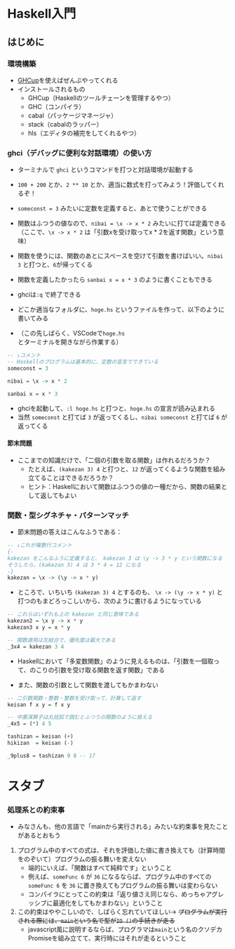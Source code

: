 # Haskell入門

## はじめに
### 環境構築
- [GHCup](https://www.haskell.org/ghcup/)を使えばぜんぶやってくれる
- インストールされるもの
  - GHCup（Haskellのツールチェーンを管理するやつ）
  - GHC（コンパイラ）
  - cabal（パッケージマネージャ）
  - stack（cabalのラッパー）
  - hls（エディタの補完をしてくれるやつ）

### ghci（デバッグに便利な対話環境）の使い方
- ターミナルで `ghci` というコマンドを打つと対話環境が起動する
- `100 + 200` とか、`2 ** 10` とか、適当に数式を打ってみよう！評価してくれるぞ！
- `someconst = 3` みたいに定数を定義すると、あとで使うことができる
- 関数はふつうの値なので、`nibai = \x -> x * 2` みたいに打てば定義できる（ここで、`\x -> x * 2` は「引数xを受け取ってx * 2を返す関数」という意味）
- 関数を使うには、関数のあとにスペースを空けて引数を書けばいい。`nibai 3` と打つと、`6`が帰ってくる
- 関数を定義したかったら `sanbai x = x * 3` のように書くこともできる
- ghciは`:q` で終了できる

- どこか適当なフォルダに、`hoge.hs` というファイルを作って、以下のように書いてみる
- （この先しばらく、VSCodeで`hoge.hs`とターミナルを開きながら作業する）
```haskell
-- ↓コメント
-- Haskellのプログラムは基本的に、定数の宣言でできている
someconst = 3

nibai = \x -> x * 2

sanbai x = x * 3
```
- ghciを起動して、`:l hoge.hs` と打つと、`hoge.hs` の宣言が読み込まれる
- 当然 `someconst` と打てば `3` が返ってくるし、`nibai someconst` と打てば `6` が返ってくる

#### 節末問題
- ここまでの知識だけで、「二個の引数を取る関数」は作れるだろうか？
  - たとえば、`(kakezan 3) 4` と打つと、`12` が返ってくるような関数を組み立てることはできるだろうか？
  - ヒント：Haskellにおいて関数はふつうの値の一種だから、関数の結果として返してもよい

### 関数・型シグネチャ・パターンマッチ
- 節末問題の答えはこんなふうである：
```haskell
-- ↓これが複数行コメント
{-
kakezan をこんなふうに定義すると、 kakezan 3 は \y -> 3 * y という関数になる
そうしたら、(kakezan 3) 4 は 3 * 4 = 12 になる
-}
kakezan = \x -> (\y -> x * y)
```
- ところで、いちいち `(kakezan 3) 4` とするのも、 `\x -> (\y -> x * y)` と打つのもまどろっこしいから、次のように書けるようになっている
```haskell
-- これらはいずれも上の kakezan と同じ意味である
kakezan2 = \x y -> x * y 
kakezan3 x y = x * y 

-- 関数適用は左結合で、優先度は最大である
_3x4 = kakezan 3 4
```
- Haskellにおいて「多変数関数」のように見えるものは、「引数を一個取って、のこりの引数を受け取る関数を返す関数」である

- また、関数の引数として関数を渡してもかまわない
```haskell
-- 二引数関数・整数・整数を受け取って、計算して返す
keisan f x y = f x y

-- 中置演算子は丸括弧で囲むとふつうの関数のように扱える
_4x5 = (*) 4 5

tashizan = keisan (+)
hikizan  = keisan (-)

_9plus8 = tashizan 9 8 -- 17
```











# スタブ

### 処理系との約束事
- みなさんも、他の言語で「mainから実行される」みたいな約束事を見たことがあるとおもう
1. プログラム中のすべての式は、それを評価した値に書き換えても（計算時間をのぞいて）プログラムの振る舞いを変えない
   - 端的にいえば、「関数はすべて純粋です」ということ
   - 例えば、`someFunc 6` が `36` になるならば、プログラム中のすべての `someFunc 6` を `36` に置き換えてもプログラムの振る舞いは変わらない
   - コンパイラにとってこの約束は「返り値さえ同じなら、めっちゃアグレッシブに最適化をしてもかまわない」ということ
2. この約束はややこしいので、しばらく忘れていてほしい→ ~~プログラムが実行される際には、`main`という名で型が`IO ()`の手続きが走る~~
   - javascript風に説明するならば、プログラマは`main`という名のクソデカPromiseを組み立てて、実行時にはそれが走るということ